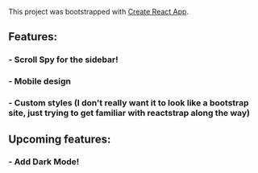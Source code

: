 This project was bootstrapped with [Create React App](https://github.com/facebook/create-react-app).


## Features: 
### - Scroll Spy for the sidebar!
### - Mobile design
### - Custom styles (I don't really want it to look like a bootstrap site, just trying to get familiar with reactstrap along the way)


## Upcoming features: 
### - Add Dark Mode!

